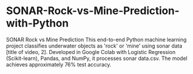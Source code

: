 # SONAR-Rock-vs-Mine-Prediction-with-Python
SONAR Rock vs Mine Prediction This end-to-end Python machine learning project classifies underwater objects as 'rock' or 'mine' using sonar data [title of video, 2]. Developed in Google Colab with Logistic Regression (Scikit-learn), Pandas, and NumPy, it processes sonar data.csv. The model achieves approximately 76% test accuracy.
